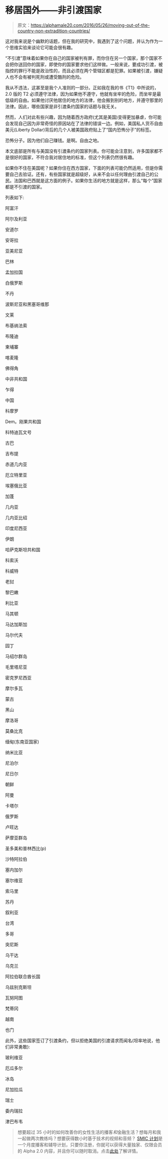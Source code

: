 # 移居国外——非引渡国家

> 原文：<https://alphamale20.com/2016/05/26/moving-out-of-the-country-non-extradition-countries/>

这对我来说是个幽默的话题，但在我的研究中，我遇到了这个问题，并认为作为一个思维实验来谈论它可能会很有趣。

“不引渡”意味着如果你在自己的国家被判有罪，而你住在另一个国家，那个国家不会把你送回你的国家，即使你的国家要求他们这样做。一般来说，要成功引渡，被指控的罪行不能是政治性的，而且必须在两个管辖区都是犯罪。如果被引渡，嫌疑人也不会有被判死刑或遭受酷刑的危险。

我从不违法，这甚至是我个人准则的一部分。正如我在我的书《T1》中所说的，2.0 版的 T2 必须遵守法律，因为如果他不遵守，他就有坐牢的危险，而坐牢是最低级的自由。如果他讨厌他居住的地方的法律，他会搬到别的地方，并遵守那里的法律。因此，哪些国家是非引渡条约国家的话题与我无关。

然而，人们对此有些兴趣，因为随着西方政府(尤其是美国)变得更加暴虐，你可能会发现自己因为非常奇怪的原因站在了法律的错误一边。例如，美国私人货币自由美元(Liberty Dollar)背后的几个人被美国政府贴上了“国内恐怖分子”的标签。

恐怖分子。因为他们自己赚钱。是啊。自由之地。

本文底部是所有与美国没有引渡条约的国家列表。你可能会注意到，许多国家都不是很好的国家，不符合我对居住地的标准，但这个列表仍然很有趣。

如果你不住在美国呢？如果你住在西方国家，下面的列表可能仍然适用，但是你需要自己去验证。还有，有些国家就是超级好，从来不会以任何理由引渡自己的公民。法国和巴西就是这方面的例子。如果你生活的地方就是这样，那么“每个”国家都是不引渡的国家。

列表如下:

阿富汗

阿尔及利亚

安道尔

安哥拉

亚美尼亚

巴林

孟加拉国

白俄罗斯

不丹

波斯尼亚和黑塞哥维那

文莱

布基纳法索

布隆迪

柬埔寨

喀麦隆

佛得角

中非共和国

乍得

中国

科摩罗

Dem。刚果共和国

科特迪瓦文号

古巴

吉布提

赤道几内亚

厄立特里亚

埃塞俄比亚

加蓬

几内亚

几内亚比绍

印度尼西亚

伊朗

哈萨克斯坦共和国

科索沃

科威特

老挝

黎巴嫩

利比亚

马其顿

马达加斯加

马尔代夫

园丁

马绍尔群岛

毛里塔尼亚

密克罗尼西亚

摩尔多瓦

蒙古

黑山

摩洛哥

莫桑比克

缅甸(东南亚国家)

纳米比亚

尼泊尔

尼日尔

朝鲜

阿曼

卡塔尔

俄罗斯

卢旺达

萨摩亚群岛

圣多美和普林西比(p)

沙特阿拉伯

塞内加尔

塞尔维亚

索马里

苏丹

叙利亚

台湾

多哥

突尼斯

乌干达

乌克兰

阿拉伯联合酋长国

乌兹别克斯坦

瓦努阿图

梵蒂冈

越南

也门

此外，这些国家签订了引渡条约，但以拒绝美国的引渡请求而闻名(坦率地说，他们非常勇敢):

玻利维亚

厄瓜多尔

冰岛

尼加拉瓜

瑞士

委内瑞拉

津巴布韦

> 想要超过 35 小时的如何改善你的女性生活的播客*和*金融生活？想每月和我一起做两次教练吗？想要获得数小时基于技术的视频和音频？ [SMIC 计划](https://alphamale20.kartra.com/page/vIL17)是一个月度播客和辅导计划，只要你注册，你就可以获得大量独家、仅限会员的 Alpha 2.0 内容，并且你可以随时取消。点击[此处](https://alphamale20.kartra.com/page/vIL17)了解详情。
> 
> 